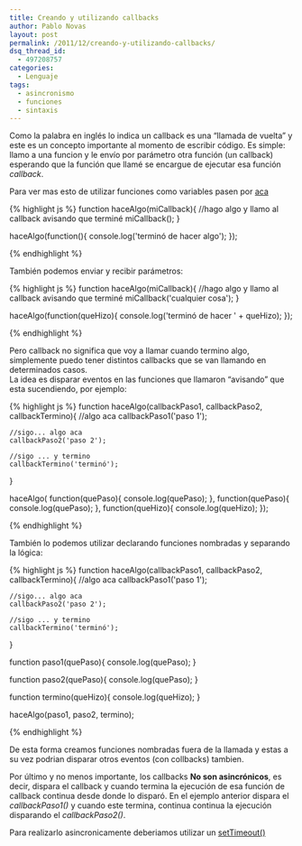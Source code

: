 ```yaml
---
title: Creando y utilizando callbacks
author: Pablo Novas
layout: post
permalink: /2011/12/creando-y-utilizando-callbacks/
dsq_thread_id:
  - 497208757
categories:
  - Lenguaje
tags:
  - asincronismo
  - funciones
  - sintaxis
---
```

Como la palabra en inglés lo indica un callback es una &#8220;llamada de vuelta&#8221; y este es un concepto importante al momento de escribir código. Es simple: llamo a una funcion y le envío por parámetro otra función (un callback) esperando que la función que llamé se encargue de ejecutar esa función *callback*.

Para ver mas esto de utilizar funciones como variables pasen por <a title="Alcance de Variables – Parte 2: funciones" href="http://www.fernetjs.com/2011/10/alcance-de-variables-parte-2-funciones/"  target="_blank">aca</a>

{% highlight js %}
function haceAlgo(miCallback){
    //hago algo y llamo al callback avisando que terminé
    miCallback();
}

haceAlgo(function(){
   console.log('terminó de hacer algo');
});

 {% endhighlight %}

También podemos enviar y recibir parámetros:  
<!--more-->

{% highlight js %}
function haceAlgo(miCallback){
    //hago algo y llamo al callback avisando que terminé
    miCallback('cualquier cosa');
}

haceAlgo(function(queHizo){
   console.log('terminó de hacer ' + queHizo);
});

 {% endhighlight %}

Pero callback no significa que voy a llamar cuando termino algo, simplemente puedo tener distintos callbacks que se van llamando en determinados casos.  
La idea es disparar eventos en las funciones que llamaron &#8220;avisando&#8221; que esta sucendiendo, por ejemplo:

{% highlight js %}
function haceAlgo(callbackPaso1, callbackPaso2, callbackTermino){
    //algo aca
    callbackPaso1('paso 1');

    //sigo... algo aca
    callbackPaso2('paso 2');

    //sigo ... y termino
    callbackTermino('terminó');
}

haceAlgo(
    function(quePaso){
       console.log(quePaso);
    },
    function(quePaso){
       console.log(quePaso);
    },
    function(queHizo){
       console.log(queHizo);
    });

 {% endhighlight %}

También lo podemos utilizar declarando funciones nombradas y separando la lógica:

{% highlight js %}
function haceAlgo(callbackPaso1, callbackPaso2, callbackTermino){
    //algo aca
    callbackPaso1('paso 1');

    //sigo... algo aca
    callbackPaso2('paso 2');

    //sigo ... y termino
    callbackTermino('terminó');
}

function paso1(quePaso){
     console.log(quePaso);
}

function paso2(quePaso){
     console.log(quePaso);
}

function termino(queHizo){
     console.log(queHizo);
}

haceAlgo(paso1, paso2, termino);

 {% endhighlight %}

De esta forma creamos funciones nombradas fuera de la llamada y estas a su vez podrian disparar otros eventos (con collbacks) tambien.

Por último y no menos importante, los callbacks **No son asincrónicos**, es decir, dispara el callback y cuando termina la ejecución de esa función de callback continua desde donde lo disparó. En el ejemplo anterior dispara el *callbackPaso1()* y cuando este termina, continua continua la ejecución disparando el *callbackPaso2()*.

Para realizarlo asincronicamente deberiamos utilizar un <a title="Ejecuciones Asincrónicas de funciones" href="http://www.fernetjs.com/2011/11/ejecuciones-asincronicas-de-funciones/" target="_blank">setTimeout()</a>